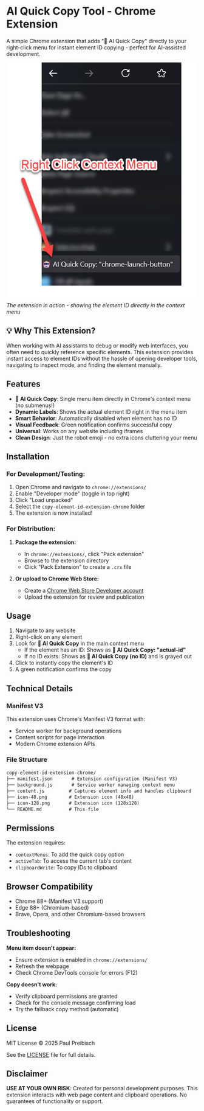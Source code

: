 # AI Quick Copy Tool - Chrome Extension

A simple Chrome extension that adds "🤖 AI Quick Copy" directly to your right-click menu for instant element ID copying - perfect for AI-assisted development.

![AI Quick Copy in Action](../screenshots/context-menu-demo.png)
*The extension in action - showing the element ID directly in the context menu*

## 💡 Why This Extension?

When working with AI assistants to debug or modify web interfaces, you often need to quickly reference specific elements. This extension provides instant access to element IDs without the hassle of opening developer tools, navigating to inspect mode, and finding the element manually.

## Features

- **🤖 AI Quick Copy**: Single menu item directly in Chrome's context menu (no submenus!)
- **Dynamic Labels**: Shows the actual element ID right in the menu item
- **Smart Behavior**: Automatically disabled when element has no ID
- **Visual Feedback**: Green notification confirms successful copy
- **Universal**: Works on any website including iframes
- **Clean Design**: Just the robot emoji - no extra icons cluttering your menu

## Installation

### For Development/Testing:

1. Open Chrome and navigate to `chrome://extensions/`
2. Enable "Developer mode" (toggle in top right)
3. Click "Load unpacked"
4. Select the `copy-element-id-extension-chrome` folder
5. The extension is now installed!

### For Distribution:

1. **Package the extension:**
   - In `chrome://extensions/`, click "Pack extension"
   - Browse to the extension directory
   - Click "Pack Extension" to create a `.crx` file

2. **Or upload to Chrome Web Store:**
   - Create a [Chrome Web Store Developer account](https://chrome.google.com/webstore/devconsole/)
   - Upload the extension for review and publication

## Usage

1. Navigate to any website
2. Right-click on any element
3. Look for **🤖 AI Quick Copy** in the main context menu
   - If the element has an ID: Shows as **🤖 AI Quick Copy: "actual-id"**
   - If no ID exists: Shows as **🤖 AI Quick Copy (no ID)** and is grayed out
4. Click to instantly copy the element's ID
5. A green notification confirms the copy

## Technical Details

### Manifest V3
This extension uses Chrome's Manifest V3 format with:
- Service worker for background operations
- Content scripts for page interaction
- Modern Chrome extension APIs

### File Structure
```
copy-element-id-extension-chrome/
├── manifest.json       # Extension configuration (Manifest V3)
├── background.js       # Service worker managing context menu
├── content.js         # Captures element info and handles clipboard
├── icon-48.png        # Extension icon (48x48)
├── icon-128.png       # Extension icon (128x128)
└── README.md          # This file
```

## Permissions

The extension requires:
- `contextMenus`: To add the quick copy option
- `activeTab`: To access the current tab's content
- `clipboardWrite`: To copy IDs to clipboard

## Browser Compatibility

- Chrome 88+ (Manifest V3 support)
- Edge 88+ (Chromium-based)
- Brave, Opera, and other Chromium-based browsers

## Troubleshooting

**Menu item doesn't appear:**
- Ensure extension is enabled in `chrome://extensions/`
- Refresh the webpage
- Check Chrome DevTools console for errors (F12)

**Copy doesn't work:**
- Verify clipboard permissions are granted
- Check for the console message confirming load
- Try the fallback copy method (automatic)

## License

MIT License © 2025 Paul Preibisch

See the [LICENSE](../../LICENSE) file for full details.

## Disclaimer

**USE AT YOUR OWN RISK**: Created for personal development purposes. This extension interacts with web page content and clipboard operations. No guarantees of functionality or support.